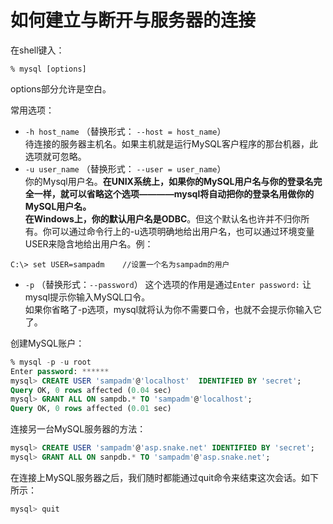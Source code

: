# 如何建立与断开与服务器的连接

  在shell键入：

  ```shell
  % mysql [options]
  ```

  options部分允许是空白。

  常用选项：

  - `-h host_name` （替换形式： `--host = host_name`）  
  待连接的服务器主机名。如果主机就是运行MySQL客户程序的那台机器，此选项就可忽略。
  - `-u user_name` （替换形式： `--user = user_name`）  
  你的Mysql用户名。**在UNIX系统上，如果你的MySQL用户名与你的登录名完全一样，就可以省略这个选项————mysql将自动把你的登录名用做你的MySQL用户名。**  
  **在Windows上，你的默认用户名是ODBC**。但这个默认名也许并不归你所有。你可以通过命令行上的-u选项明确地给出用户名，也可以通过环境变量USER来隐含地给出用户名。例：

  ```shell
  C:\> set USER=sampadm    //设置一个名为sampadm的用户
  ```

  - `-p` （替换形式：`--password`）
  这个选项的作用是通过`Enter password:` 让mysql提示你输入MySQL口令。  
  如果你省略了-p选项，mysql就将认为你不需要口令，也就不会提示你输入它了。  

  创建MySQL账户：

  ```sql
  % mysql -p -u root
  Enter password: ******
  mysql> CREATE USER 'sampadm'@'localhost'  IDENTIFIED BY 'secret';
  Query OK, 0 rows affected (0.04 sec)
  mysql> GRANT ALL ON sampdb.* TO 'sampadm'@'localhost';
  Query OK, 0 rows affected (0.01 sec)
  ```

  连接另一台MySQL服务器的方法：

  ```sql
  mysql> CREATE USER 'sampadm'@'asp.snake.net' IDENTIFIED BY 'secret';
  mysql> GRANT ALL ON sanpdb.* TO 'sampadm'@'asp.snake.net';
  ```

  在连接上MySQL服务器之后，我们随时都能通过quit命令来结束这次会话。如下所示：

  ```sql
  mysql> quit
  ```

